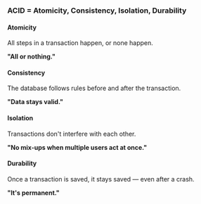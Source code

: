 ### ACID = Atomicity, Consistency, Isolation, Durability

#### Atomicity
All steps in a transaction happen, or none happen.

**"All or nothing."**

#### Consistency
The database follows rules before and after the transaction.

**"Data stays valid."**

#### Isolation
Transactions don't interfere with each other.

**"No mix-ups when multiple users act at once."**

#### Durability
Once a transaction is saved, it stays saved — even after a crash.

**"It's permanent."**